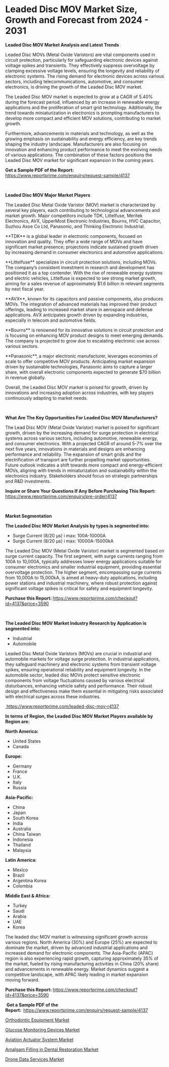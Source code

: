 <p><h1>Leaded Disc MOV Market Size, Growth and Forecast from 2024 - 2031</h1></p><p><strong>Leaded Disc MOV Market Analysis and Latest Trends</strong></p>
<p><p>Leaded Disc MOVs (Metal Oxide Varistors) are vital components used in circuit protection, particularly for safeguarding electronic devices against voltage spikes and transients. They effectively suppress overvoltage by clamping excessive voltage levels, ensuring the longevity and reliability of electronic systems. The rising demand for electronic devices across various sectors, including telecommunications, automotive, and consumer electronics, is driving the growth of the Leaded Disc MOV market.</p><p>The Leaded Disc MOV market is expected to grow at a CAGR of 5.40% during the forecast period, influenced by an increase in renewable energy applications and the proliferation of smart grid technology. Additionally, the trend towards miniaturization in electronics is prompting manufacturers to develop more compact and efficient MOV solutions, contributing to market growth.</p><p>Furthermore, advancements in materials and technology, as well as the growing emphasis on sustainability and energy efficiency, are key trends shaping the industry landscape. Manufacturers are also focusing on innovation and enhancing product performance to meet the evolving needs of various applications. The combination of these factors positions the Leaded Disc MOV market for significant expansion in the coming years.</p></p>
<p><strong>Get a Sample PDF of the Report:&nbsp;</strong> <a href="https://www.reportprime.com/enquiry/request-sample/4137">https://www.reportprime.com/enquiry/request-sample/4137</a></p>
<p>&nbsp;</p>
<p><strong>Leaded Disc MOV Major Market Players</strong></p>
<p><p>The Leaded Disc Metal Oxide Varistor (MOV) market is characterized by several key players, each contributing to technological advancements and market growth. Major competitors include TDK, Littelfuse, Meritek Electronics, AVX, UpperMost Electronic Industries, Bourns, HVC Capacitor, Suzhou Axoe Co Ltd, Panasonic, and Thinking Electronic Industrial.</p><p>**TDK** is a global leader in electronic components, focused on innovation and quality. They offer a wide range of MOVs and have significant market presence; projections indicate sustained growth driven by increasing demand in consumer electronics and automotive applications.</p><p>**Littelfuse** specializes in circuit protection solutions, including MOVs. The company’s consistent investment in research and development has positioned it as a top contender. With the rise of renewable energy systems and electric vehicles, Littelfuse is expected to see strong market growth, aiming for a sales revenue of approximately $1.6 billion in relevant segments by next fiscal year.</p><p>**AVX**, known for its capacitors and passive components, also produces MOVs. The integration of advanced materials has improved their product offerings, leading to increased market share in aerospace and defense applications. AVX anticipates growth driven by expanding industries, especially in telecom and automotive fields.</p><p>**Bourns** is renowned for its innovative solutions in circuit protection and is focusing on enhancing MOV product designs to meet emerging demands. The company is projected to grow due to escalating electronic use across various sectors.</p><p>**Panasonic**, a major electronic manufacturer, leverages economies of scale to offer competitive MOV products. Anticipating market expansion driven by sustainable technologies, Panasonic aims to capture a larger share, with overall electronic components expected to generate $70 billion in revenue globally.</p><p>Overall, the Leaded Disc MOV market is poised for growth, driven by innovations and increasing adoption across industries, with key players continuously adapting to market needs.</p></p>
<p>&nbsp;</p>
<p><strong>What Are The Key Opportunities For Leaded Disc MOV Manufacturers?</strong></p>
<p><p>The Lead Disc MOV (Metal Oxide Varistor) market is poised for significant growth, driven by the increasing demand for surge protection in electrical systems across various sectors, including automotive, renewable energy, and consumer electronics. With a projected CAGR of around 5-7% over the next five years, innovations in materials and designs are enhancing performance and reliability. The expansion of smart grids and the electrification of transport are further propelling market opportunities. Future outlook indicates a shift towards more compact and energy-efficient MOVs, aligning with trends in miniaturization and sustainability within the electronics industry. Stakeholders should focus on strategic partnerships and R&D investments.</p></p>
<p><strong>Inquire or Share Your Questions If Any Before Purchasing This Report:</strong> <a href="https://www.reportprime.com/enquiry/pre-order/4137">https://www.reportprime.com/enquiry/pre-order/4137</a></p>
<p>&nbsp;</p>
<p><strong>Market Segmentation</strong></p>
<p><strong>The Leaded Disc MOV Market Analysis by types is segmented into:</strong></p>
<p><ul><li>Surge Current (8/20 µs) i max: 100A-10000A</li><li>Surge Current (8/20 µs) i max: 10000A-15000kA</li></ul></p>
<p><p>The Leaded Disc MOV (Metal Oxide Varistor) market is segmented based on surge current capacity. The first segment, with surge currents ranging from 100A to 10,000A, typically addresses lower energy applications suitable for consumer electronics and smaller industrial equipment, providing essential overvoltage protection. The higher segment, encompassing surge currents from 10,000A to 15,000kA, is aimed at heavy-duty applications, including power stations and industrial machinery, where robust protection against significant voltage spikes is critical for safety and equipment longevity.</p></p>
<p><strong>Purchase this Report:&nbsp;</strong><a href="https://www.reportprime.com/checkout?id=4137&price=3590">https://www.reportprime.com/checkout?id=4137&price=3590</a></p>
<p>&nbsp;</p>
<p><strong>The Leaded Disc MOV Market Industry Research by Application is segmented into:</strong></p>
<p><ul><li>Industrial</li><li>Automobile</li></ul></p>
<p><p>Leaded Disc Metal Oxide Varistors (MOVs) are crucial in industrial and automobile markets for voltage surge protection. In industrial applications, they safeguard machinery and electronic systems from transient voltage spikes, ensuring operational reliability and equipment longevity. In the automobile sector, leaded disc MOVs protect sensitive electronic components from voltage fluctuations caused by various electrical disturbances, enhancing vehicle safety and performance. Their robust design and effectiveness make them essential in mitigating risks associated with electrical surges across these industries.</p></p>
<p><a href="https://www.reportprime.com/leaded-disc-mov-r4137">&nbsp;https://www.reportprime.com/leaded-disc-mov-r4137</a></p>
<p><strong>In terms of Region, the Leaded Disc MOV Market Players available by Region are:</strong></p>
<p>
    <p> <strong> North America: </strong>
        <ul>
            <li>United States</li>
            <li>Canada</li>
        </ul>
        </p> 
    <p> <strong> Europe: </strong>
        <ul>
            <li>Germany</li>
            <li>France</li>
            <li>U.K.</li>
            <li>Italy</li>
            <li>Russia</li>
        </ul>
        </p> 
    <p> <strong> Asia-Pacific: </strong>
        <ul>
            <li>China</li>
            <li>Japan</li>
            <li>South Korea</li>
            <li>India</li>
            <li>Australia</li>
            <li>China Taiwan</li>
            <li>Indonesia</li>
            <li>Thailand</li>
            <li>Malaysia</li>
        </ul>
        </p> 
    <p> <strong> Latin America: </strong>
        <ul>
            <li>Mexico</li>
            <li>Brazil</li>
            <li>Argentina Korea</li>
            <li>Colombia</li>
        </ul>
        </p> 
    <p> <strong> Middle East & Africa: </strong>
        <ul>
            <li>Turkey</li>
            <li>Saudi</li>
            <li>Arabia</li>
            <li>UAE</li>
            <li>Korea</li>
        </ul>
    </p>
    </p>
<p><p>The leaded disc MOV market is witnessing significant growth across various regions. North America (30%) and Europe (25%) are expected to dominate the market, driven by advanced industrial applications and increased demand for electronic components. The Asia-Pacific (APAC) region is also experiencing rapid growth, capturing approximately 35% of the market, fueled by rising manufacturing activities in China (20% share) and advancements in renewable energy. Market dynamics suggest a competitive landscape, with APAC likely leading in market expansion moving forward.</p></p>
<p><strong>Purchase this Report: </strong><a href="https://www.reportprime.com/checkout?id=4137&price=3590">https://www.reportprime.com/checkout?id=4137&price=3590</a></p>
<p>&nbsp;<strong>Get a Sample PDF of the Report:&nbsp;&nbsp;</strong><a href="https://www.reportprime.com/enquiry/request-sample/4137">https://www.reportprime.com/enquiry/request-sample/4137</a></p>
<p><strong></strong></p>
<p><p><a href="https://issuu.com/reportprime-2/docs/orthodontic-equipment-market-size-2_3fabc1ac461e89">Orthodontic Equipment Market</a></p><p><a href="https://www.linkedin.com/pulse/glucose-monitoring-devices-market-industry-landscape-growth-ywl8c?trackingId=xObw%2FAyMRyehFGl02kCuuw%3D%3D">Glucose Monitoring Devices Market</a></p><p><a href="https://www.linkedin.com/pulse/how-aviation-actuator-system-market-evolve-growth-analysis-pbg6e?trackingId=VE4%2BsS3lQlqit4Sqr2eihA%3D%3D">Aviation Actuator System Market</a></p><p><a href="https://issuu.com/reportprime-2/docs/amalgam-filling-in-dental-restorati_1b3a18b0a1e6f8">Amalgam Filling in Dental Restoration Market</a></p><p><a href="https://www.linkedin.com/pulse/what-innovations-market-trends-shaping-drone-data-services-oyo3e?trackingId=SLc0OgeuTPSs8mSrO4lsWA%3D%3D">Drone Data Services Market</a></p></p>